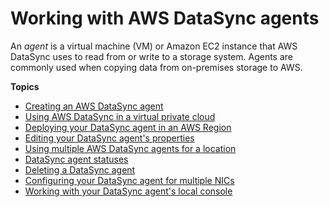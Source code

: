 # Working with AWS DataSync agents<a name="working-with-agents"></a>

An *agent* is a virtual machine \(VM\) or Amazon EC2 instance that AWS DataSync uses to read from or write to a storage system\. Agents are commonly used when copying data from on\-premises storage to AWS\.

**Topics**
+ [Creating an AWS DataSync agent](activating-agent.md)
+ [Using AWS DataSync in a virtual private cloud](datasync-in-vpc.md)
+ [Deploying your DataSync agent in an AWS Region](using-ec2-agent-in-region.md)
+ [Editing your DataSync agent's properties](edit-agent.md)
+ [Using multiple AWS DataSync agents for a location](multiple-agents.md)
+ [DataSync agent statuses](understand-agent-statuses.md)
+ [Deleting a DataSync agent](deleting-agent.md)
+ [Configuring your DataSync agent for multiple NICs](configure-agent-multinic.md)
+ [Working with your DataSync agent's local console](local-console-vm.md)